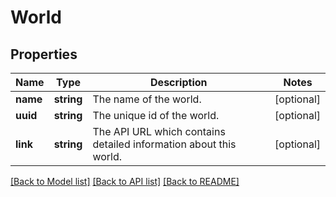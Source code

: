 # World

## Properties
Name | Type | Description | Notes
------------ | ------------- | ------------- | -------------
**name** | **string** | The name of the world. | [optional] 
**uuid** | **string** | The unique id of the world. | [optional] 
**link** | **string** | The API URL which contains detailed information about this world. | [optional] 

[[Back to Model list]](../README.md#documentation-for-models) [[Back to API list]](../README.md#documentation-for-api-endpoints) [[Back to README]](../README.md)


